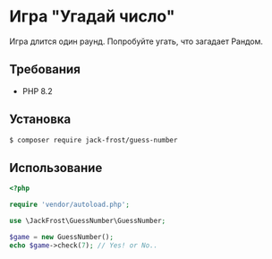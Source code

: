 # Игра "Угадай число"

Игра длится один раунд.
Попробуйте угать, что загадает Рандом.


## Требования

- PHP 8.2

## Установка

```bash
$ composer require jack-frost/guess-number
```

## Использование

```php
<?php

require 'vendor/autoload.php';

use \JackFrost\GuessNumber\GuessNumber;

$game = new GuessNumber();
echo $game->check(7); // Yes! or No..
```
